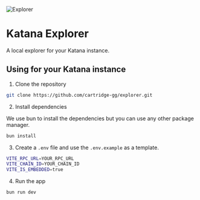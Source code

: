 ![Explorer](.github/banner.png)

# Katana Explorer

A local explorer for your Katana instance.

## Using for your Katana instance

1. Clone the repository

```bash
git clone https://github.com/cartridge-gg/explorer.git
```

2. Install dependencies

We use bun to install the dependencies but you can use any other package manager.

```bash
bun install
```

3. Create a `.env` file and use the `.env.example` as a template.

```bash
VITE_RPC_URL=YOUR_RPC_URL
VITE_CHAIN_ID=YOUR_CHAIN_ID
VITE_IS_EMBEDDED=true
```

4. Run the app

```bash
bun run dev
```